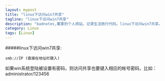 ```yaml
---
layout: mypost
title: "linux下访问win7共享"
tagline: "linux下访问win7共享"
description: "badnotes,萬軍的个人网站，记录生活旅行代码。linux下访问win7共享。"
category: Linux
tags: [Linux]
---
```



#####linux下访问win7共享:

	smb://IP (直接在地址栏键入) 

如果win系统登陆被设置有密码，则访问共享也要键入相应的帐号密码，比如：administrator/123456
